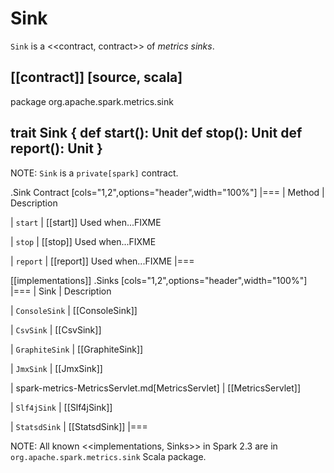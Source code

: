 # Sink

`Sink` is a <<contract, contract>> of *metrics sinks*.

[[contract]]
[source, scala]
----
package org.apache.spark.metrics.sink

trait Sink {
  def start(): Unit
  def stop(): Unit
  def report(): Unit
}
----

NOTE: `Sink` is a `private[spark]` contract.

.Sink Contract
[cols="1,2",options="header",width="100%"]
|===
| Method
| Description

| `start`
| [[start]] Used when...FIXME

| `stop`
| [[stop]] Used when...FIXME

| `report`
| [[report]] Used when...FIXME
|===

[[implementations]]
.Sinks
[cols="1,2",options="header",width="100%"]
|===
| Sink
| Description

| `ConsoleSink`
| [[ConsoleSink]]

| `CsvSink`
| [[CsvSink]]

| `GraphiteSink`
| [[GraphiteSink]]

| `JmxSink`
| [[JmxSink]]

| spark-metrics-MetricsServlet.md[MetricsServlet]
| [[MetricsServlet]]

| `Slf4jSink`
| [[Slf4jSink]]

| `StatsdSink`
| [[StatsdSink]]
|===

NOTE: All known <<implementations, Sinks>> in Spark 2.3 are in `org.apache.spark.metrics.sink` Scala package.
